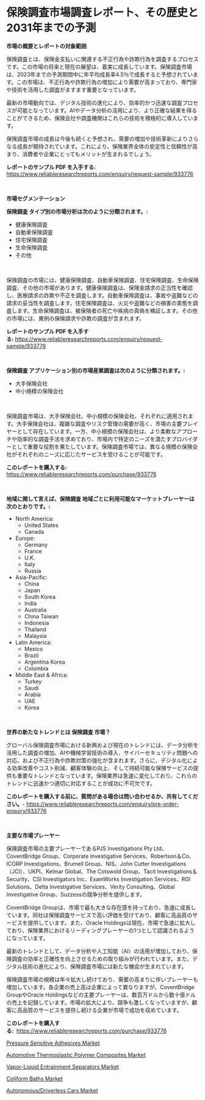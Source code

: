 <p><h1>保険調査市場調査レポート、その歴史と2031年までの予測</h1></p><p><strong>市場の概要とレポートの対象範囲</strong></p>
<p><p>保険調査とは、保険金支払いに関連する不正行為や詐欺行為を調査するプロセスです。この市場の将来と現在の展望は、着実に成長しています。保険調査市場は、2023年までの予測期間中に年平均成長率4.5％で成長すると予想されています。この市場は、不正行為や詐欺行為の増加により需要が高まっており、専門家や技術を活用した調査がますます重要となっています。</p><p>最新の市場動向では、デジタル技術の進化により、効率的かつ迅速な調査プロセスが可能となっています。AIやデータ分析の活用により、より正確な結果を得ることができるため、保険会社や調査機関はこれらの技術を積極的に導入しています。</p><p>保険調査市場の成長は今後も続くと予想され、需要の増加や技術革新によりさらなる成長が期待されています。これにより、保険業界全体の安定性と信頼性が高まり、消費者や企業にとってもメリットが生まれるでしょう。</p></p>
<p><strong>レポートのサンプル PDF を入手する:</strong> <a href="https://www.reliableresearchreports.com/enquiry/request-sample/933776">https://www.reliableresearchreports.com/enquiry/request-sample/933776</a></p>
<p>&nbsp;</p>
<p><strong>市場セグメンテーション</strong></p>
<p><strong>保険調査 タイプ別の市場分析は次のように分類されます。:</strong></p>
<p><ul><li>健康保険調査</li><li>自動車保険調査</li><li>住宅保険調査</li><li>生命保険調査</li><li>その他</li></ul></p>
<p>&nbsp;</p>
<p><p>保険調査の市場には、健康保険調査、自動車保険調査、住宅保険調査、生命保険調査、その他の市場があります。健康保険調査は、保険金請求の正当性を確認し、医療請求の詐欺や不正を調査します。自動車保険調査は、事故や盗難などの請求の妥当性を調査します。住宅保険調査は、火災や盗難などの損害の実態を調査します。生命保険調査は、被保険者の死亡や疾病の真偽を検証します。その他の市場には、異例の保険請求や詐欺の調査が含まれます。</p></p>
<p><strong>レポートのサンプル PDF を入手する:</strong>&nbsp;<a href="https://www.reliableresearchreports.com/enquiry/request-sample/933776">https://www.reliableresearchreports.com/enquiry/request-sample/933776</a></p>
<p>&nbsp;</p>
<p><strong> 保険調査 アプリケーション別の市場産業調査は次のように分類されます。:</strong></p>
<p><ul><li>大手保険会社</li><li>中小規模の保険会社</li></ul></p>
<p>&nbsp;</p>
<p><p>保険調査市場は、大手保険会社、中小規模の保険会社、それぞれに適用されます。大手保険会社は、複雑な調査やリスク管理の需要が高く、市場の主要プレイヤーとして存在しています。一方、中小規模の保険会社は、より柔軟なアプローチや効率的な調査手法を求めており、市場内で特定のニーズを満たすプロバイダーとして重要な役割を果たしています。保険調査市場では、異なる規模の保険会社がそれぞれのニーズに応じたサービスを受けることが可能です。</p></p>
<p><strong>このレポートを購入する:</strong>&nbsp; <a href="https://www.reliableresearchreports.com/purchase/933776">https://www.reliableresearchreports.com/purchase/933776</a></p>
<p>&nbsp;</p>
<p><strong>地域に関して言えば、保険調査 地域ごとに利用可能なマーケットプレーヤーは次のとおりです。:</strong></p>
<p><ul>
    <li>
        North America:
        <ul>
            <li>United States</li>
            <li>Canada</li>
        </ul>
    </li>
    <li>
        Europe:
        <ul>
            <li>Germany</li>
            <li>France</li>
            <li>U.K.</li>
            <li>Italy</li>
            <li>Russia</li>
        </ul>
    </li>
    <li>
        Asia-Pacific:
        <ul>
            <li>China</li>
            <li>Japan</li>
            <li>South Korea</li>
            <li>India</li>
            <li>Australia</li>
            <li>China Taiwan</li>
            <li>Indonesia</li>
            <li>Thailand</li>
            <li>Malaysia</li>
        </ul>
    </li>
    <li>
        Latin America:
        <ul>
            <li>Mexico</li>
            <li>Brazil</li>
            <li>Argentina Korea</li>
            <li>Colombia</li>
        </ul>
    </li>
    <li>
        Middle East & Africa:
        <ul>
            <li>Turkey</li>
            <li>Saudi</li>
            <li>Arabia</li>
            <li>UAE</li>
            <li>Korea</li>
        </ul>
    </li>
    </ul></p>
<p>&nbsp;</p>
<p><strong>世界の新たなトレンドとは 保険調査 市場？</strong></p>
<p><p>グローバル保険調査市場における新興および現在のトレンドには、データ分析を活用した調査の増加、AIや機械学習技術の導入、サイバーセキュリティ問題への対応、および不正行為や詐欺対策の強化が含まれます。さらに、デジタル化による効率改善やコスト削減、顧客体験の向上、そして持続可能な保険サービスの提供も重要なトレンドとなっています。保険業界は急速に変化しており、これらのトレンドに迅速かつ適切に対応することが成功に不可欠です。</p></p>
<p><strong>このレポートを購入する前に、質問がある場合は問い合わせるか、共有してください。</strong>- <a href="https://www.reliableresearchreports.com/enquiry/pre-order-enquiry/933776">https://www.reliableresearchreports.com/enquiry/pre-order-enquiry/933776</a></p>
<p>&nbsp;</p>
<p><strong>主要な市場プレーヤー</strong></p>
<p><p>保険調査市場の主要プレーヤーであるPJS Investigations Pty Ltd、CoventBridge Group、Corporate Investigative Services、Robertson＆Co、ICORP Investigations、Brumell Group、NIS、John Cutter Investigations（JCI）、UKPI、Kelmar Global、The Cotswold Group、Tacit Investigations＆Security、CSI Investigators Inc、ExamWorks Investigation Services、RGI Solutions、Delta Investigative Services、Verity Consulting、Global Investigative Group、Suzzessの競争分析を提供します。 </p><p>CoventBridge Groupは、市場で最も大きな存在感を持っており、急速に成長しています。同社は保険調査サービスで高い評価を受けており、顧客に高品質のサービスを提供しています。また、Oracle Holdingsは現在、市場で急速に拡大しており、保険業界におけるリーディングプレーヤーの1つとして認識されるようになっています。</p><p>最新のトレンドとして、データ分析や人工知能（AI）の活用が増加しており、保険調査の効率と正確性を向上させるための取り組みが行われています。また、デジタル技術の進化により、保険調査市場には新たな機会が生まれています。</p><p>保険調査市場の規模は年々拡大し続けており、需要の高まりに伴いプレーヤーも増加しています。各企業の売上高は企業によって異なりますが、CoventBridge GroupやOracle Holdingsなどの主要プレーヤーは、数百万ドルから数十億ドルの売上を記録しています。市場の拡大により、競争も激しくなっていますが、顧客に高品質のサービスを提供し続ける企業が市場で成功を収めています。</p></p>
<p><strong>このレポートを購入する:</strong>&nbsp;&nbsp;<a href="https://www.reliableresearchreports.com/purchase/933776">https://www.reliableresearchreports.com/purchase/933776</a></p>
<p><p><a href="https://view.publitas.com/reportprime-1/pressure-sensitive-adhesives-market-size-and-growth-market-segmentation-regional-and-country-breakdowns-and-market-trends-for-period-from-2024-2031/">Pressure Sensitive Adhesives Market</a></p><p><a href="https://iodized-pantydraco-05c.notion.site/Insights-into-Automotive-Thermoplastic-Polymer-Composites-Market-Size-Analysing-Market-Share-Trend-945321526c5343e6addf65e8214e9cc4">Automotive Thermoplastic Polymer Composites Market</a></p><p><a href="https://github.com/wwwkeltoum/Market-Research-Report-List-2/blob/main/vapor-liquid-entrainment-separators-market.md">Vapor-Liquid Entrainment Separators Market</a></p><p><a href="https://github.com/gamblestampleyjenny50m5sl6/Market-Research-Report-List-1/blob/main/coliform-baths-market.md">Coliform Baths Market</a></p><p><a href="https://zircon-bluebell-299.notion.site/Autonomous-Driverless-Cars-Market-Provides-a-Comprehensive-Analysis-Including-a-Macro-Overview-of-th-940bbf6e680f47a4aa24077af7ab5ca5">Autonomous/Driverless Cars Market</a></p></p>